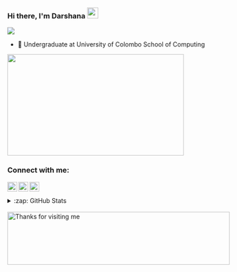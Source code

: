 ### Hi there, I'm Darshana <img src="https://media.giphy.com/media/hvRJCLFzcasrR4ia7z/giphy.gif" width="25px">

![](https://visitor-badge.glitch.me/badge?page_id=Darshana1206)
</br>

- 🌱 Undergraduate at University of Colombo School of Computing

<img src="https://media.tenor.com/images/acc4116372dcc4b342cb1a00ae657151/tenor.gif" width="400" height="230">


### Connect with me:

[<img align="left" alt="Darshana | LinkedIn" width="22px" src="https://cdn.jsdelivr.net/npm/simple-icons@v3/icons/linkedin.svg" />][linkedin]
[<img align="left" alt="Darshana | Instagram" width="22px" src="https://cdn.jsdelivr.net/npm/simple-icons@v3/icons/instagram.svg" />][instagram]
[<img align="left" alt="Darshana | facebook" width="22px" src="https://cdn.jsdelivr.net/npm/simple-icons@v3/icons/facebook.svg" />][facebook]



</br>

</br>

<details>
  <summary>:zap: GitHub Stats</summary>

  <a href="https://github.com/Darshana1206/github-readme-stats">
  <img align="center" src="https://github-readme-stats.anuraghazra1.vercel.app/api?username=Darshana1206&show_icons=true&include_all_commits=true&theme=radical" alt="Darshana's github stats" />
</a>
<a href="https://github.com/Darshana1206/github-readme-stats">
  <!-- Change the `github-readme-stats.anuraghazra1.vercel.app` to `github-readme-stats.vercel.app`  -->
  <img align="center" src="https://github-readme-stats.vercel.app/api/top-langs/?username=Darshana1206&layout=compact&theme=material-palenight" />
</a>
 
</details>

[instagram]: https://www.instagram.com/thusi_ya/
[linkedin]: https://www.linkedin.com/in/darshana-bandara-5727a1195/
[facebook]: https://www.facebook.com/darshana.ravindu.90/
[dev]: https://dev.to/thusiya05

</br>
<img height="120" alt="Thanks for visiting me" width="100%" src="https://raw.githubusercontent.com/BrunnerLivio/brunnerlivio/master/images/marquee.svg" />


<!--
**Thusiya05/Thusiya05** is a ✨ _special_ ✨ repository because its `README.md` (this file) appears on your GitHub profile.

Here are some ideas to get you started:

- 🔭 I’m currently working on ...
- 🌱 I’m currently learning ...
- 👯 I’m looking to collaborate on ...
- 🤔 I’m looking for help with ...
- 💬 Ask me about ...
- 📫 How to reach me: ...
- 😄 Pronouns: ...
- ⚡ Fun fact: ...
-->
